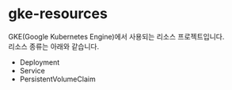 # gke-resources

GKE(Google Kubernetes Engine)에서 사용되는 리소스 프로젝트입니다. <br/>
리소스 종류는 아래와 같습니다.

- Deployment
- Service
- PersistentVolumeClaim
